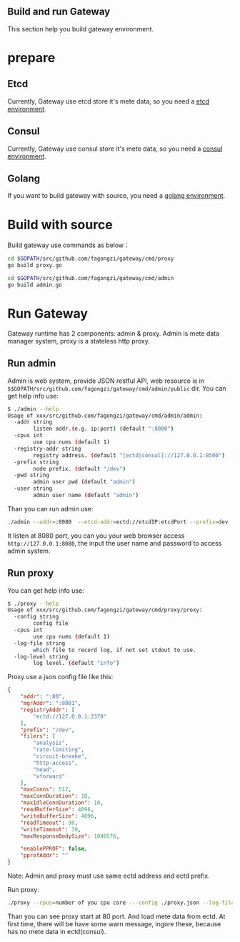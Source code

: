 Build and run Gateway
------------------------
This section help you build gateway environment.

# prepare
## Etcd
Currently, Gateway use etcd store it's mete data, so you need a [etcd environment](https://github.com/coreos/etcd).

## Consul
Currently, Gateway use consul store it's mete data, so you need a [consul environment](https://github.com/hashicorp/consul).

## Golang
If you want to build gateway with source, you need a [golang environment](https://github.com/golang/go). 

# Build with source 
Build gateway use commands as below：

```bash
cd $GOPATH/src/github.com/fagongzi/gateway/cmd/proxy
go build proxy.go

cd $GOPATH/src/github.com/fagongzi/gateway/cmd/admin
go build admin.go
```

# Run Gateway
Gateway runtime has 2 components: admin & proxy. Admin is mete data manager system, proxy is a stateless http proxy.

## Run admin
Admin is web system, provide JSON restful API, web resource is in `$$GOPATH/src/github.com/fagongzi/gateway/cmd/admin/public` dir. You can get help info use:

```bash
$ ./admin --help
Usage of xxx/src/github.com/fagongzi/gateway/cmd/admin/admin:
  -addr string
        listen addr.(e.g. ip:port) (default ":8080")
  -cpus int
        use cpu nums (default 1)
  -registry-addr string
        registry address. (default "[ectd|consul]://127.0.0.1:8500")
  -prefix string
        node prefix. (default "/dev")
  -pwd string
        admin user pwd (default "admin")
  -user string
        admin user name (default "admin")
```

Than you can run admin use:

```bash
./admin --addr=:8080  --etcd-addr=ectd://etcdIP:etcdPort --prefix=dev 
```

It listen at 8080 port, you can you your web browser access `http://127.0.0.1:8080`, the input the user name and password to access admin system.

## Run proxy
You can get help info use:

```bash
$ ./proxy --help
Usage of xxx/src/github.com/fagongzi/gateway/cmd/proxy/proxy:
  -config string
        config file
  -cpus int
        use cpu nums (default 1)
  -log-file string
        which file to record log, if not set stdout to use.
  -log-level string
        log level. (default "info")
```

Proxy use a json config file like this:

```json
{
    "addr": ":80", 
    "mgrAddr": ":8081",
    "registryAddr": [
        "ectd://127.0.0.1:2379"
    ],
    "prefix": "/dev",
    "filers": [
        "analysis",
        "rate-limiting",
        "circuit-breake",
        "http-access",
        "head",
        "xforward"
    ],
    "maxConns": 512,
    "maxConnDuration": 10,
    "maxIdleConnDuration": 10,
    "readBufferSize": 4096,
    "writeBufferSize": 4096,
    "readTimeout": 30,
    "writeTimeout": 30,
    "maxResponseBodySize": 1048576,

    "enablePPROF": false,
    "pprofAddr": ""
}
```

Note: Admin and proxy must use same ectd address and ectd prefix.

Run proxy:

```bash
./proxy --cpus=number of you cpu core ---config ./proxy.json --log-file ./proxy.log --log-level=info
```

Than you can see proxy start at 80 port. And load mete data from ectd. At first time, there will be have some warn message, ingore these, because has no mete data in ectd(consul). 
